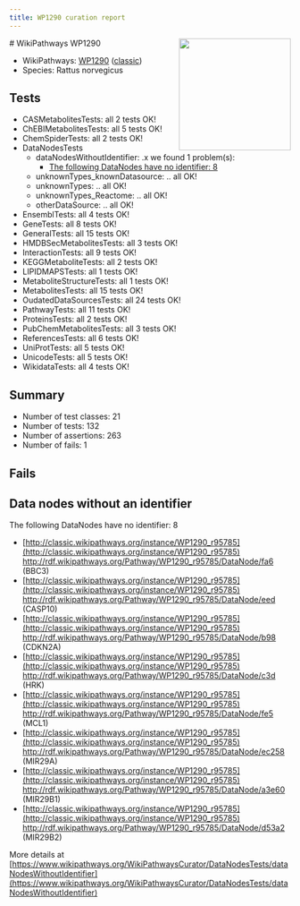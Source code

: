 ```yaml
---
title: WP1290 curation report
---
```


<img style="float: right; width: 200px" src="https://upload.wikimedia.org/wikipedia/commons/thumb/8/83/Wplogo_with_text_500.png/640px-Wplogo_with_text_500.png" />
# WikiPathways WP1290

* WikiPathways: [WP1290](https://wikipathways.org/pathways/WP1290) ([classic](https://classic.wikipathways.org/instance/WP1290))
* Species: Rattus norvegicus
## Tests
* CASMetabolitesTests: all 2 tests OK!
* ChEBIMetabolitesTests: all 5 tests OK!
* ChemSpiderTests: all 2 tests OK!
* DataNodesTests
    * dataNodesWithoutIdentifier: .x we found 1 problem(s):
        * [The following DataNodes have no identifier: 8](#d2d32fa7)
    * unknownTypes_knownDatasource: .. all OK!
    * unknownTypes: .. all OK!
    * unknownTypes_Reactome: .. all OK!
    * otherDataSource: .. all OK!
* EnsemblTests: all 4 tests OK!
* GeneTests: all 8 tests OK!
* GeneralTests: all 15 tests OK!
* HMDBSecMetabolitesTests: all 3 tests OK!
* InteractionTests: all 9 tests OK!
* KEGGMetaboliteTests: all 2 tests OK!
* LIPIDMAPSTests: all 1 tests OK!
* MetaboliteStructureTests: all 1 tests OK!
* MetabolitesTests: all 15 tests OK!
* OudatedDataSourcesTests: all 24 tests OK!
* PathwayTests: all 11 tests OK!
* ProteinsTests: all 2 tests OK!
* PubChemMetabolitesTests: all 3 tests OK!
* ReferencesTests: all 6 tests OK!
* UniProtTests: all 5 tests OK!
* UnicodeTests: all 5 tests OK!
* WikidataTests: all 4 tests OK!


## Summary

* Number of test classes: 21
* Number of tests: 132
* Number of assertions: 263
* Number of fails: 1

## Fails

<a name="d2d32fa7" />

## Data nodes without an identifier

The following DataNodes have no identifier: 8

* [http://classic.wikipathways.org/instance/WP1290_r95785](http://classic.wikipathways.org/instance/WP1290_r95785) http://rdf.wikipathways.org/Pathway/WP1290_r95785/DataNode/fa6 (BBC3)
* [http://classic.wikipathways.org/instance/WP1290_r95785](http://classic.wikipathways.org/instance/WP1290_r95785) http://rdf.wikipathways.org/Pathway/WP1290_r95785/DataNode/eed (CASP10)
* [http://classic.wikipathways.org/instance/WP1290_r95785](http://classic.wikipathways.org/instance/WP1290_r95785) http://rdf.wikipathways.org/Pathway/WP1290_r95785/DataNode/b98 (CDKN2A)
* [http://classic.wikipathways.org/instance/WP1290_r95785](http://classic.wikipathways.org/instance/WP1290_r95785) http://rdf.wikipathways.org/Pathway/WP1290_r95785/DataNode/c3d (HRK)
* [http://classic.wikipathways.org/instance/WP1290_r95785](http://classic.wikipathways.org/instance/WP1290_r95785) http://rdf.wikipathways.org/Pathway/WP1290_r95785/DataNode/fe5 (MCL1)
* [http://classic.wikipathways.org/instance/WP1290_r95785](http://classic.wikipathways.org/instance/WP1290_r95785) http://rdf.wikipathways.org/Pathway/WP1290_r95785/DataNode/ec258 (MIR29A)
* [http://classic.wikipathways.org/instance/WP1290_r95785](http://classic.wikipathways.org/instance/WP1290_r95785) http://rdf.wikipathways.org/Pathway/WP1290_r95785/DataNode/a3e60 (MIR29B1)
* [http://classic.wikipathways.org/instance/WP1290_r95785](http://classic.wikipathways.org/instance/WP1290_r95785) http://rdf.wikipathways.org/Pathway/WP1290_r95785/DataNode/d53a2 (MIR29B2)


More details at [https://www.wikipathways.org/WikiPathwaysCurator/DataNodesTests/dataNodesWithoutIdentifier](https://www.wikipathways.org/WikiPathwaysCurator/DataNodesTests/dataNodesWithoutIdentifier)

